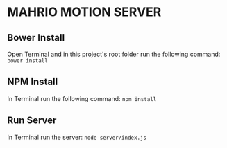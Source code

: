 # MAHRIO MOTION SERVER
## Bower Install
Open Terminal and in this project's root folder run the following command: `bower install`

## NPM Install
In Terminal run the following command: `npm install`

## Run Server
In Terminal run the server: `node server/index.js`
